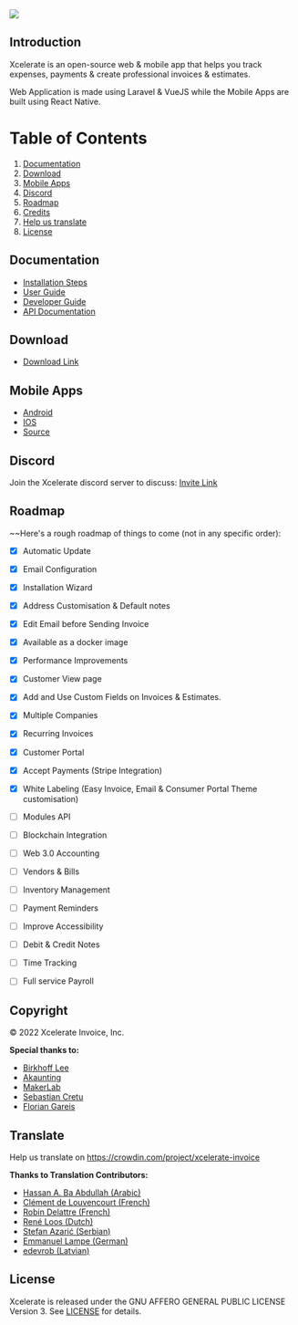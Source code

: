 <img src="https://res.cloudinary.com/bytefury/image/upload/v1574149856/Xcelerate/xcelerateframe.png">

## Introduction

Xcelerate is an open-source web & mobile app that helps you track expenses, payments & create professional invoices & estimates.

Web Application is made using Laravel & VueJS while the Mobile Apps are built using React Native.

# Table of Contents

1. [Documentation](#documentation)
2. [Download](#download)
3. [Mobile Apps](#mobile-apps)
4. [Discord](#discord)
5. [Roadmap](#roadmap)
6. [Credits](#credits)
7. [Help us translate](#translate)
8. [License](#license)

## Documentation

- [Installation Steps](https://docs.xcelerateapp.com/installation.html)
- [User Guide](https://docs.xcelerateapp.com/)
- [Developer Guide](https://docs.xcelerateapp.com/developer-guide.html)
- [API Documentation](https://api-docs.xcelerateapp.com)

## Download

- [Download Link](https://xcelerateapp.com/downloads)

## Mobile Apps

- [Android](https://play.google.com/store/apps/details?id=com.xcelerateapp.app)
- [IOS](https://apps.apple.com/app/id1489169767)
- [Source](https://github.com/bytefury/xcelerate-mobile)

## Discord

Join the Xcelerate discord server to discuss:
[Invite Link](https://discord.gg/nyTstm6)

## Roadmap

~~Here's a rough roadmap of things to come (not in any specific order):

- [x] Automatic Update
- [x] Email Configuration
- [x] Installation Wizard
- [x] Address Customisation & Default notes
- [x] Edit Email before Sending Invoice
- [x] Available as a docker image
- [x] Performance Improvements
- [x] Customer View page
- [x] Add and Use Custom Fields on Invoices & Estimates.
- [x] Multiple Companies
- [x] Recurring Invoices
- [x] Customer Portal
- [x] Accept Payments (Stripe Integration)
- [x] White Labeling (Easy Invoice, Email & Consumer Portal Theme customisation)
- [ ] Modules API
- [ ] Blockchain Integration
- [ ] Web 3.0 Accounting
- [ ] Vendors & Bills
- [ ] Inventory Management 
- [ ] Payment Reminders
- [ ] Improve Accessibility
- [ ] Debit & Credit Notes
- [ ] Time Tracking
- [ ] Full service Payroll


## Copyright

© 2022 Xcelerate Invoice, Inc.

**Special thanks to:**

- [Birkhoff Lee](https://github.com/BirkhoffLee)
- [Akaunting](https://github.com/akaunting/akaunting)
- [MakerLab](https://github.com/MakerLab-Dev)
- [Sebastian Cretu](https://github.com/sebastiancretu)
- [Florian Gareis](https://github.com/TheZoker)

## Translate

Help us translate on https://crowdin.com/project/xcelerate-invoice

**Thanks to Translation Contributors:**

- [Hassan A. Ba Abdullah (Arabic)](https://github.com/hsnapps)
- [Clément de Louvencourt (French)](https://github.com/PHClement)
- [Robin Delattre (French)](https://github.com/RobinDev)
- [René Loos (Dutch)](https://github.com/Loosie94)
- [Stefan Azarić (Serbian)](https://github.com/azaricstefan)
- [Emmanuel Lampe (German)](https://github.com/rexlManu)
- [edevrob (Latvian)](https://github.com/edevrob)

## License

Xcelerate is released under the GNU AFFERO GENERAL PUBLIC LICENSE Version 3.
See [LICENSE](LICENSE) for details.
